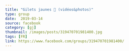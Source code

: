 ```yaml
---
title: "Gilets jaunes 💛 (vidéos&photos)"
type: group
date:  2019-03-14
source: facebook
category: [gj]
thumbnail: /images/posts/319470701981400.jpg
tags: [FR]
link: https://www.facebook.com/groups/319470701981400/
---
```

